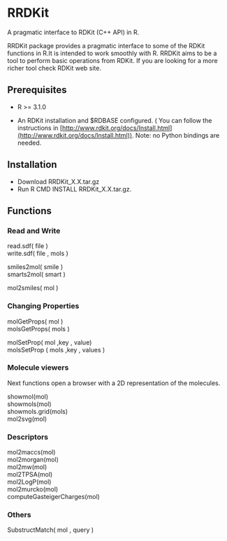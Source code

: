 RRDKit
======

A pragmatic interface to RDKit (C++ API) in R.

RRDKit package provides a pragmatic interface to some of the RDKit functions in R.It is intended to work smoothly with R. RRDKit aims to be a tool to perform
basic operations from RDKit. If you are looking for a more richer tool check RDKit web site.


## Prerequisites

* R >= 3.1.0 

* An RDKit installation and $RDBASE configured. ( You can follow the
  instructions in [http://www.rdkit.org/docs/Install.html](http://www.rdkit.org/docs/Install.html)). Note: no Python bindings are needed.
  
## Installation

* Download RRDKit_X.X.tar.gz
* Run R CMD INSTALL RRDKit_X.X.tar.gz.
  
  
## Functions

### Read and Write
read.sdf( file )  
write.sdf( file , mols )  

smiles2mol( smile )  
smarts2mol( smart )  

mol2smiles( mol )  

### Changing Properties
molGetProps( mol )  
molsGetProps( mols )  

molSetProp( mol  ,key , value)  
molsSetProp ( mols  ,key , values )  

### Molecule viewers 

Next functions open a browser with a 2D representation of the molecules.

showmol(mol)  
showmols(mol)  
showmols.grid(mols)  
mol2svg(mol)   

### Descriptors
mol2maccs(mol)  
mol2morgan(mol)  
mol2mw(mol)  
mol2TPSA(mol)  
mol2LogP(mol)  
mol2murcko(mol)  
computeGasteigerCharges(mol)  

### Others
SubstructMatch(  mol , query )  

